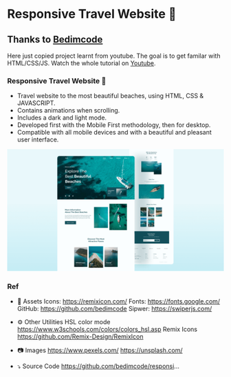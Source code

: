 # Responsive Travel Website 🌊

## Thanks to [Bedimcode](https://www.youtube.com/c/Bedimcode)

Here just copied project learnt from youtube. The goal is to get familar with HTML/CSS/JS. Watch the whole tutorial on [Youtube](https://www.youtube.com/watch?v=YzRDHxbw1RU&feature=youtu.be).

### Responsive Travel Website 🌊
- Travel website to the most beautiful beaches, using HTML, CSS & JAVASCRIPT.
- Contains animations when scrolling.
- Includes a dark and light mode.
- Developed first with the Mobile First methodology, then for desktop.
- Compatible with all mobile devices and with a beautiful and pleasant user interface.

![travel-website](/preview.png)

### Ref

- 📁 Assets 
Icons: https://remixicon.com/
Fonts: https://fonts.google.com/
GitHub: https://github.com/bedimcode
Sipwer: https://swiperjs.com/

- ⚙️ Other Utilities
HSL color mode
https://www.w3schools.com/colors/colors_hsl.asp
Remix Icons
https://github.com/Remix-Design/RemixIcon

- 📷 Images
https://www.pexels.com/
https://unsplash.com/

- ⤵️ Source Code 
https://github.com/bedimcode/responsi...